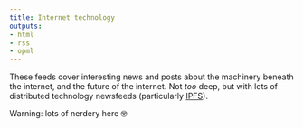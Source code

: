 ```yaml
---
title: Internet technology
outputs:
- html
- rss
- opml
---
```

These feeds cover interesting news and posts about the machinery beneath the internet, and the future of the internet. Not _too_ deep, but with lots of distributed technology newsfeeds (particularly [IPFS](https://ipfs.io)).

Warning: lots of nerdery here 🤓
